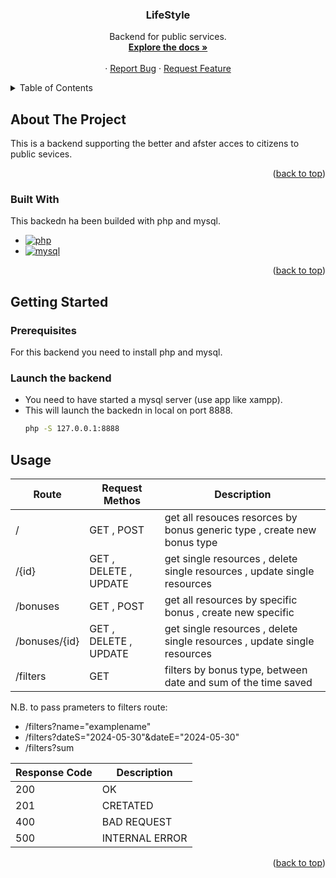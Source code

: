 <a name="readme-top"></a>


<div align="center">
  

  <h3 align="center">LifeStyle</h3>

  <p align="center">
    Backend for public services.
    <br />
    <a href=""><strong>Explore the docs »</strong></a>
    <br />
    <br />
    ·
    <a href="">Report Bug</a>
    ·
    <a href="">Request Feature</a>
  </p>
</div>



<!-- TABLE OF CONTENTS -->
<details>
  <summary>Table of Contents</summary>
  <ol>
    <li>
      <a href="#about-the-project">About The Project</a>
      <ul>
        <li><a href="#built-with">Built With</a></li>
      </ul>
    </li>
    <li>
      <a href="#getting-started">Getting Started</a>
    </li>
    <li>
      <a href="#usage">Usage</a>
    </li> 
  </ol>
</details>



<!-- ABOUT THE PROJECT -->
## About The Project

This is a backend supporting the better and afster acces to citizens to public sevices.



<p align="right">(<a href="#readme-top">back to top</a>)</p>



### Built With

This backedn ha been builded with php and mysql.

* [![php][php]][php-url]<br />
* [![mysql][mysql]][mysql-url]<br />

<p align="right">(<a href="#readme-top">back to top</a>)</p>



<!-- GETTING STARTED -->
## Getting Started

### Prerequisites

For this backend you need to install php and mysql.

### Launch the backend

* You need to have started a mysql server (use app like xampp).
* This will launch the backedn in local on port 8888.
  ```sh
  php -S 127.0.0.1:8888
  ```


<!-- USAGE EXAMPLES -->
## Usage

| Route | Request Methos | Description |
| ----- | -------------- | ----------- | 
| / | GET , POST | get all resouces resorces by bonus generic type , create new bonus type | 
| /{id} | GET , DELETE , UPDATE | get single resources , delete single resources , update single resources | 
| /bonuses | GET , POST | get all resources by specific bonus , create new specific | 
| /bonuses/{id} | GET , DELETE , UPDATE | get single resources , delete single resources , update single resources | 
| /filters | GET | filters by bonus type, between date and sum of the time saved |

N.B. to pass prameters to filters route: 
* /filters?name="examplename"
* /filters?dateS="2024-05-30"&dateE="2024-05-30"
* /filters?sum

| Response Code | Description |
| ------ | ------ |
| 200 | OK |
| 201 | CRETATED |
| 400 | BAD REQUEST |
| 500 | INTERNAL ERROR |


<p align="right">(<a href="#readme-top">back to top</a>)</p>



<!--variables-->
[php]: https://img.shields.io/badge/Php-grey?style=for-the-badge&logo=php
[mysql]: https://img.shields.io/badge/Mysql-grey?style=for-the-badge&logo=mysql
[php-url]: https://www.php.net/
[mysql-url]: https://www.mysql.com/

